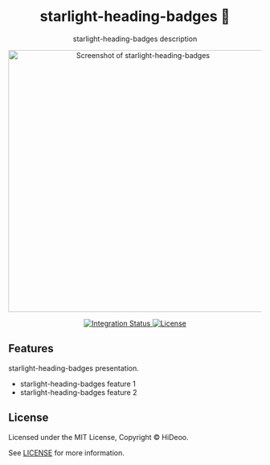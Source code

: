<div align="center">
  <h1>starlight-heading-badges 🚧</h1>
  <p>starlight-heading-badges description</p>
  <p>
    <a href="https://dummyimage.com/520x350/121212/cdc8be.png&text=screenshot" title="Screenshot of starlight-heading-badges">
      <img alt="Screenshot of starlight-heading-badges" src="https://dummyimage.com/520x350/121212/cdc8be.png&text=screenshot" width="520" />
    </a>
  </p>
</div>

<div align="center">
  <a href="https://github.com/HiDeoo/starlight-heading-badges/actions/workflows/integration.yml">
    <img alt="Integration Status" src="https://github.com/HiDeoo/starlight-heading-badges/actions/workflows/integration.yml/badge.svg" />
  </a>
  <a href="https://github.com/HiDeoo/starlight-heading-badges/blob/main/LICENSE">
    <img alt="License" src="https://badgen.net/github/license/HiDeoo/starlight-heading-badges" />
  </a>
  <br />
</div>

## Features

starlight-heading-badges presentation.

- starlight-heading-badges feature 1
- starlight-heading-badges feature 2

## License

Licensed under the MIT License, Copyright © HiDeoo.

See [LICENSE](https://github.com/HiDeoo/starlight-heading-badges/blob/main/LICENSE) for more information.
